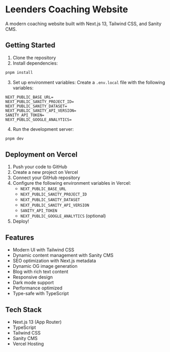 # Leenders Coaching Website

A modern coaching website built with Next.js 13, Tailwind CSS, and Sanity CMS.

## Getting Started

1. Clone the repository
2. Install dependencies:

```bash
pnpm install
```

3. Set up environment variables:
   Create a `.env.local` file with the following variables:

```
NEXT_PUBLIC_BASE_URL=
NEXT_PUBLIC_SANITY_PROJECT_ID=
NEXT_PUBLIC_SANITY_DATASET=
NEXT_PUBLIC_SANITY_API_VERSION=
SANITY_API_TOKEN=
NEXT_PUBLIC_GOOGLE_ANALYTICS=
```

4. Run the development server:

```bash
pnpm dev
```

## Deployment on Vercel

1. Push your code to GitHub
2. Create a new project on Vercel
3. Connect your GitHub repository
4. Configure the following environment variables in Vercel:
   - `NEXT_PUBLIC_BASE_URL`
   - `NEXT_PUBLIC_SANITY_PROJECT_ID`
   - `NEXT_PUBLIC_SANITY_DATASET`
   - `NEXT_PUBLIC_SANITY_API_VERSION`
   - `SANITY_API_TOKEN`
   - `NEXT_PUBLIC_GOOGLE_ANALYTICS` (optional)
5. Deploy!

## Features

- Modern UI with Tailwind CSS
- Dynamic content management with Sanity CMS
- SEO optimization with Next.js metadata
- Dynamic OG image generation
- Blog with rich text content
- Responsive design
- Dark mode support
- Performance optimized
- Type-safe with TypeScript

## Tech Stack

- Next.js 13 (App Router)
- TypeScript
- Tailwind CSS
- Sanity CMS
- Vercel Hosting
